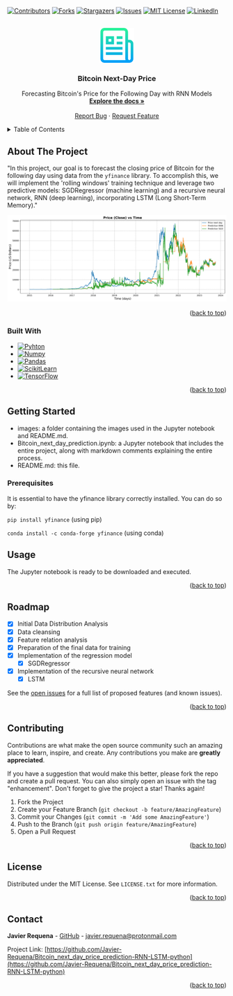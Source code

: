 <a name="readme-top"></a>

<!-- PROJECT SHIELDS -->
<!--
*** I'm using markdown "reference style" links for readability.
*** Reference links are enclosed in brackets [ ] instead of parentheses ( ).
*** See the bottom of this document for the declaration of the reference variables
*** for contributors-url, forks-url, etc. This is an optional, concise syntax you may use.
*** https://www.markdownguide.org/basic-syntax/#reference-style-links
-->
[![Contributors][contributors-shield]][contributors-url]
[![Forks][forks-shield]][forks-url]
[![Stargazers][stars-shield]][stars-url]
[![Issues][issues-shield]][issues-url]
[![MIT License][license-shield]][license-url]
[![LinkedIn][linkedin-shield]][linkedin-url]



<!-- PROJECT LOGO -->
<br />
<div align="center">
  <a href="https://github.com/Javier-Requena/Bitcoin_next_day_price_prediction-RNN-LSTM-python">
    <img src="images/logo.png" alt="Logo" width="80" height="80">
  </a>

<h3 align="center">Bitcoin Next-Day Price</h3>

  <p align="center">
    Forecasting Bitcoin's Price for the Following Day with RNN Models
    <br />
    <a href="https://github.com/Javier-Requena/Bitcoin_next_day_price_prediction-RNN-LSTM-python"><strong>Explore the docs »</strong></a>
    <br />
    <br />
    <a href="https://github.com/Javier-Requena/Bitcoin_next_day_price_prediction-RNN-LSTM-python/issues">Report Bug</a>
    ·
    <a href="https://github.com/Javier-Requena/Bitcoin_next_day_price_prediction-RNN-LSTM-python/issues">Request Feature</a>
  </p>
</div>



<!-- TABLE OF CONTENTS -->
<details>
  <summary>Table of Contents</summary>
  <ol>
    <li>
      <a href="#about-the-project">About The Project</a>
      <ul>
        <li><a href="#built-with">Built With</a></li>
      </ul>
    </li>
    <li>
      <a href="#getting-started">Getting Started</a>
      <ul>
        <li><a href="#prerequisites">Prerequisites</a></li>
      </ul>
    </li>
    <li><a href="#usage">Usage</a></li>
    <li><a href="#roadmap">Roadmap</a></li>
    <li><a href="#contributing">Contributing</a></li>
    <li><a href="#license">License</a></li>
    <li><a href="#contact">Contact</a></li>
  </ol>
</details>



<!-- ABOUT THE PROJECT -->
## About The Project

"In this project, our goal is to forecast the closing price of Bitcoin for the following day using data from the `yfinance` library. To accomplish this, we will implement the 'rolling windows' training technique and leverage two predictive models: SGDRegressor (machine learning) and a recursive neural network, RNN (deep learning), incorporating LSTM (Long Short-Term Memory)."


<img src="images/graph.png" alt="Logo" width="800">

<p align="right">(<a href="#readme-top">back to top</a>)</p>



### Built With

* [![Pyhton][Python]][Python-url]
* [![Numpy][Numpy]][Numpy-url]
* [![Pandas][Pandas]][Pandas-url]
* [![ScikitLearn][Scikit]][Scikit-url]
* [![TensorFlow][TensorFlow]][TensorFlow-url]

<p align="right">(<a href="#readme-top">back to top</a>)</p>



<!-- GETTING STARTED -->
## Getting Started

- images: a folder containing the images used in the Jupyter notebook and README.md.
- Bitcoin_next_day_prediction.ipynb: a Jupyter notebook that includes the entire project, along with markdown comments explaining the entire process.
- README.md: this file.

### Prerequisites

It is essential to have the yfinance library correctly installed. You can do so by:

``pip install yfinance`` (using pip)

``conda install -c conda-forge yfinance`` (using conda)

<!-- USAGE EXAMPLES -->
## Usage

The Jupyter notebook is ready to be downloaded and executed.

<p align="right">(<a href="#readme-top">back to top</a>)</p>



<!-- ROADMAP -->
## Roadmap

- [x] Initial Data Distribution Analysis
- [x] Data cleansing
- [x] Feature relation analysis
- [x] Preparation of the final data for training
- [x] Implementation of the regression model
    - [x] SGDRegressor
- [x] Implementation of the recursive neural network
    - [x] LSTM

See the [open issues](https://github.com/Javier-Requena/Bitcoin_next_day_price_prediction-RNN-LSTM-python/issues) for a full list of proposed features (and known issues).

<p align="right">(<a href="#readme-top">back to top</a>)</p>



<!-- CONTRIBUTING -->
## Contributing

Contributions are what make the open source community such an amazing place to learn, inspire, and create. Any contributions you make are **greatly appreciated**.

If you have a suggestion that would make this better, please fork the repo and create a pull request. You can also simply open an issue with the tag "enhancement".
Don't forget to give the project a star! Thanks again!

1. Fork the Project
2. Create your Feature Branch (`git checkout -b feature/AmazingFeature`)
3. Commit your Changes (`git commit -m 'Add some AmazingFeature'`)
4. Push to the Branch (`git push origin feature/AmazingFeature`)
5. Open a Pull Request

<p align="right">(<a href="#readme-top">back to top</a>)</p>



<!-- LICENSE -->
## License

Distributed under the MIT License. See `LICENSE.txt` for more information.

<p align="right">(<a href="#readme-top">back to top</a>)</p>



<!-- CONTACT -->
## Contact

**Javier Requena** - [GitHub](https://github.com/Javier-Requena) - javier.requena@protonmail.com

Project Link: [https://github.com/Javier-Requena/Bitcoin_next_day_price_prediction-RNN-LSTM-python](https://github.com/Javier-Requena/Bitcoin_next_day_price_prediction-RNN-LSTM-python)

<p align="right">(<a href="#readme-top">back to top</a>)</p>

<!-- MARKDOWN LINKS & IMAGES -->
<!-- https://www.markdownguide.org/basic-syntax/#reference-style-links -->
[contributors-shield]: https://img.shields.io/github/contributors/Javier-Requena/Bitcoin_next_day_price_prediction-RNN-LSTM-python.svg?style=for-the-badge
[contributors-url]: https://github.com/Javier-Requena/Bitcoin_next_day_price_prediction-RNN-LSTM-python/graphs/contributors
[forks-shield]: https://img.shields.io/github/forks/Javier-Requena/Bitcoin_next_day_price_prediction-RNN-LSTM-python.svg?style=for-the-badge
[forks-url]: https://github.com/Javier-Requena/Bitcoin_next_day_price_prediction-RNN-LSTM-python/forks
[stars-shield]: https://img.shields.io/github/stars/Javier-Requena/Bitcoin_next_day_price_prediction-RNN-LSTM-python.svg?style=for-the-badge
[stars-url]: https://github.com/Javier-Requena/Bitcoin_next_day_price_prediction-RNN-LSTM-python/stargazers
[issues-shield]: https://img.shields.io/github/issues/Javier-Requena/Bitcoin_next_day_price_prediction-RNN-LSTM-python.svg?style=for-the-badge
[issues-url]: https://github.com/Javier-Requena/Bitcoin_next_day_price_prediction-RNN-LSTM-python/issues
[license-shield]: https://img.shields.io/github/license/Javier-Requena/Bitcoin_next_day_price_prediction-RNN-LSTM-python.svg?style=for-the-badge
[license-url]: https://github.com/Javier-Requena/Bitcoin_next_day_price_prediction-RNN-LSTM-python/blob/main/LICENSE
[linkedin-shield]: https://img.shields.io/badge/-LinkedIn-black.svg?style=for-the-badge&logo=linkedin&colorB=555
[linkedin-url]: https://www.linkedin.com/in/javier-requena-gonzalez/
[graph]: images/graph.png
[Python]: https://img.shields.io/badge/Python-blue?style=for-the-badge&logo=python&logoColor=yellow
[Python-url]: https://www.python.org/
[Numpy]: https://img.shields.io/badge/Numpy-8198DF?style=for-the-badge&logo=numpy&logoColor=091A4F
[Numpy-url]: https://numpy.org/
[Pandas]: https://img.shields.io/badge/Pandas-606060?style=for-the-badge&logo=pandas&logoColor=white
[Pandas-url]: https://pandas.pydata.org/
[Scikit]: https://img.shields.io/badge/Scikit_Learn-373737?style=for-the-badge&logo=scikitlearn&logoColor=orange
[Scikit-url]: https://scikit-learn.org/stable/
[TensorFlow]: https://img.shields.io/badge/TensorFlow-4f4f73?style=for-the-badge&logo=tensorflow
[TensorFlow-url]: https://www.tensorflow.org/
